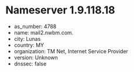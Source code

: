 # Nameserver 1.9.118.18

* as_number: 4788
* name: mail2.nwbm.com.
* city: Lunas
* country: MY
* organization: TM Net, Internet Service Provider
* version: Unknown
* dnssec: false

